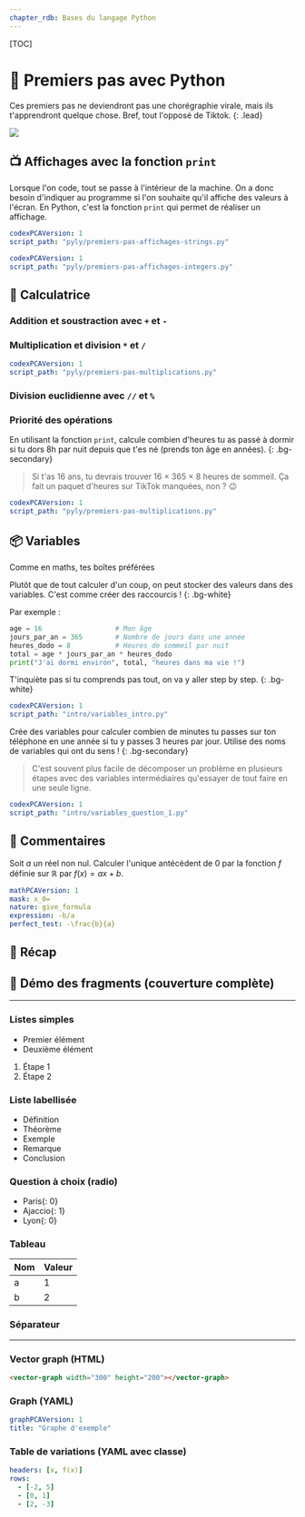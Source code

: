 ```yaml
---
chapter_rdb: Bases du langage Python
---
```


[TOC]

# 👣 Premiers pas avec Python

Ces premiers pas ne deviendront pas une chorégraphie virale, mais ils t'apprendront quelque chose. Bref, tout l'opposé de Tiktok.
{: .lead}

![](/images/computer-desk-old-169.jpg)

## 📺 Affichages avec la fonction `print`

Lorsque l'on code, tout se passe à l'intérieur de la machine. On a donc besoin d'indiquer au programme si l'on souhaite qu'il affiche des valeurs à l'écran. En Python, c'est la fonction `print` qui permet de réaliser un affichage.

```yaml
codexPCAVersion: 1
script_path: "pyly/premiers-pas-affichages-strings.py"
```

```yaml
codexPCAVersion: 1
script_path: "pyly/premiers-pas-affichages-integers.py"
```

## 🧮 Calculatrice

### Addition et soustraction avec `+` et `-`

### Multiplication et division `*` et `/`

```yaml
codexPCAVersion: 1
script_path: "pyly/premiers-pas-multiplications.py"
```

### Division euclidienne avec `//` et `%`

### Priorité des opérations

En utilisant la fonction `print`, calcule combien d'heures tu as passé à dormir si tu dors 8h par nuit depuis que t'es né (prends ton âge en années).
{: .bg-secondary}

> Si t'as 16 ans, tu devrais trouver 16 × 365 × 8 heures de sommeil. Ça fait un paquet d'heures sur TikTok manquées, non ? 😉

```yaml
codexPCAVersion: 1
script_path: "pyly/premiers-pas-multiplications.py"
```

## 📦 Variables

Comme en maths, tes boîtes préférées

Plutôt que de tout calculer d'un coup, on peut stocker des valeurs dans des variables. C'est comme créer des raccourcis !
{: .bg-white}

Par exemple :

```python
age = 16                  # Mon âge
jours_par_an = 365        # Nombre de jours dans une année
heures_dodo = 8           # Heures de sommeil par nuit
total = age * jours_par_an * heures_dodo
print("J'ai dormi environ", total, "heures dans ma vie !")
```

T'inquiète pas si tu comprends pas tout, on va y aller step by step.
{: .bg-white}

```yaml
codexPCAVersion: 1
script_path: "intro/variables_intro.py"
```

Crée des variables pour calculer combien de minutes tu passes sur ton téléphone en une année si tu y passes 3 heures par jour. Utilise des noms de variables qui ont du sens !
{: .bg-secondary}

> C'est souvent plus facile de décomposer un problème en plusieurs étapes avec des variables intermédiaires qu'essayer de tout faire en une seule ligne.

```yaml
codexPCAVersion: 1
script_path: "intro/variables_question_1.py"
```

## 💬 Commentaires

Soit $a$ un réel non nul. Calculer l'unique antécédent de $0$ par la fonction $f$ définie sur $\mathbb{R}$ par $f(x)=ax+b$.

```yaml
mathPCAVersion: 1
mask: x_0=
nature: give_formula
expression: -b/a
perfect_test: -\frac{b}{a}
```

## 🔁 Récap

<!-- # Variables et affichages

Pour découvrir ce langage de programmation, utilisons Python comme une calculatrice !
{: lead}

[TOC]

## Quelques calculs

- Blablablablabl
- Blablabla
  {: .bg-white .nm .li-mb-more }

```yaml
codexPCAVersion: 1
script_path: "intro/calculatrice_4_ope.py"
```

En utilisant la fonction `print`, et l'opérateur `+`, écris du code qui calcule le nombre de jours au cours de la décennie 2010-2019.
{: .bg-secondary}

(ca envoie le code)

> Lalal

```yaml
codexPCAVersion: 1
script_path: "intro/calculatrice_4_ope_question_0.py"
```

## Example maths for later

Soit $a$ un réel non nul. Calculer l'unique antécédent de $0$ par la fonction $f$ définie sur $\mathbb{R}$ par $f(x)=ax+b$.

```yaml
mathPCAVersion: 1
mask: x_0=
nature: give_formula
expression: -b/a
perfect_test: -\frac{b}{a}
``` -->

## 🧪 Démo des fragments (couverture complète)

---

### Listes simples

- Premier élément
- Deuxième élément

1. Étape 1
2. Étape 2

### Liste labellisée

<ul>
  <li class="lbl">Définition</li>
  <li class="lbl">Théorème</li>
  <li class="lbl">Exemple</li>
  <li class="lbl">Remarque</li>
  <li class="lbl">Conclusion</li>
</ul>

### Question à choix (radio)

<ul>
  <li class="i-radio">Paris{: 0}</li>
  <li class="i-radio">Ajaccio{: 1}</li>
  <li class="i-radio">Lyon{: 0}</li>
</ul>

### Tableau

| Nom | Valeur |
|---|---|
| a | 1 |
| b | 2 |

### Séparateur

---

### Vector graph (HTML)

```html
<vector-graph width="300" height="200"></vector-graph>
```

### Graph (YAML)

```yaml
graphPCAVersion: 1
title: "Graphe d'exemple"
```

### Table de variations (YAML avec classe)

```yaml {.table-variations}
headers: [x, f(x)]
rows:
  - [-2, 5]
  - [0, 1]
  - [2, -3]
```
